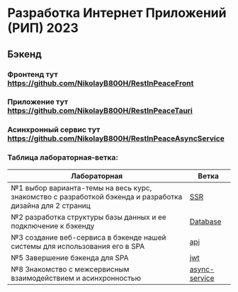 # Разработка Интернет Приложений (РИП) 2023
## Бэкенд
### Фронтенд тут https://github.com/NikolayB800H/RestInPeaceFront
### Приложение тут https://github.com/NikolayB800H/RestInPeaceTauri
### Асинхронный сервис тут https://github.com/NikolayB800H/RestInPeaceAsyncService
### Таблица лабораторная-ветка:
| Лабораторная | Ветка |
| -------- | ------- |
| №1 выбор варианта-темы на весь курс, знакомство с разработкой бэкенда и разработка дизайна для 2 страниц | [SSR](https://github.com/NikolayB800H/RestInPeace/tree/SSR) |
| №2 разработка структуры базы данных и ее подключение к бэкенду | [Database](https://github.com/NikolayB800H/RestInPeace/tree/Database) |
| №3 создание веб-сервиса в бэкенде нашей системы для использования его в SPA | [api](https://github.com/NikolayB800H/RestInPeace/tree/api) |
| №5 Завершение бэкенда для SPA | [jwt](https://github.com/NikolayB800H/RestInPeace/tree/jwt) |
| №8 Знакомство с межсервисным взаимодействием и асинхронностью | [async-service](https://github.com/NikolayB800H/RestInPeace/tree/async-service) |